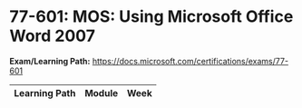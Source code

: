 # 77-601: MOS: Using Microsoft Office Word 2007

**Exam/Learning Path:** https://docs.microsoft.com/certifications/exams/77-601

| **Learning Path** | **Module** | **Week** |
|-|-|-|
